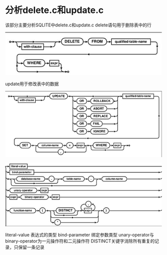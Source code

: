 # 分析delete.c和update.c

该部分主要分析SQLITE中delete.c和update.c
delete语句用于删除表中的行

<p>
<img src="pic1.png"/>
<p>

update用于修改表中的数据

<p>
<img src="pic2.png"/>
<p>

<p>
<img src="pic3.png"/>
<p>

literal-value 表达式的类型
bind-parameter 绑定参数类型
unary-operator与binary-operator为一元操作符和二元操作符
DISTINCT关键字消除所有重复的记录，只保留一条记录